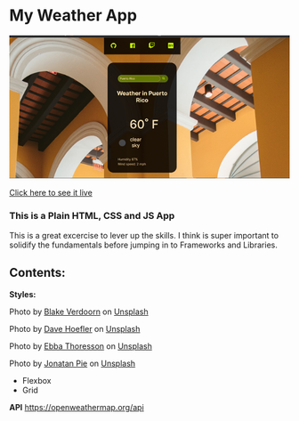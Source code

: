 # My Weather App

![alt text](./assets/screenshot.png)

[Click here to see it live](https://weatherapptiempo.netlify.app/)


### This is a Plain HTML, CSS and JS App


This is a great excercise to lever up the skills. I think is super important to solidify the fundamentals before jumping in to Frameworks and Libraries.

## Contents:

**Styles:**

Photo by <a href="https://unsplash.com/@blakeverdoorn?utm_source=unsplash&utm_medium=referral&utm_content=creditCopyText">Blake Verdoorn</a> on <a href="https://unsplash.com/s/photos/nature?utm_source=unsplash&utm_medium=referral&utm_content=creditCopyText">Unsplash</a>
  
  Photo by <a href="https://unsplash.com/@davehoefler?utm_source=unsplash&utm_medium=referral&utm_content=creditCopyText">Dave Hoefler</a> on <a href="https://unsplash.com/s/photos/nature?utm_source=unsplash&utm_medium=referral&utm_content=creditCopyText">Unsplash</a>

  Photo by <a href="https://unsplash.com/@momentsbyebba?utm_source=unsplash&utm_medium=referral&utm_content=creditCopyText">Ebba Thoresson</a> on <a href="https://unsplash.com/?utm_source=unsplash&utm_medium=referral&utm_content=creditCopyText">Unsplash</a>
  
Photo by <a href="https://unsplash.com/@r3dmax?utm_source=unsplash&utm_medium=referral&utm_content=creditCopyText">Jonatan Pie</a> on <a href="https://unsplash.com/s/photos/dark-nature?utm_source=unsplash&utm_medium=referral&utm_content=creditCopyText">Unsplash</a>
  

* Flexbox
* Grid

**API**
https://openweathermap.org/api

